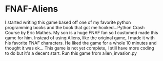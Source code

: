 # FNAF-Aliens
I started writing this game based off one of my favorite python programming books and the book that got me hooked...Python Crash Course by Eric Mathes. My son is a huge FNAF fan so I customed made this game for him. Instead of using Aliens, like the original game, I made it with his favorite FNAF characters. He liked the game for a whole 10 minutes and thought it was ok... This game is not yet complete, I still have more coding to do but it's a decent start.
Run this game from alien_invasion.py
